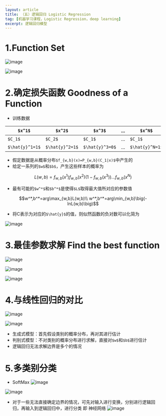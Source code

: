 ```yaml
---
layout: article
title: （五）逻辑回归 Logistic Regression
tag: [机器学习课程，Logistic Regression，deep learning]
excerpt: 逻辑回归模型
---
```

# 1.Function Set
![image](http://m.qpic.cn/psc?/V10GdCbE4Hg3EY/Kl*GVNe9OdIAJBN6RDL7pOTrjHH6P02Pf8bgcHEOSpg0VotadsUf0foNp5ioWRCgDRqCCHEg9Y0*bz2S05LXVdcXJl80C13rW0V.o9al628!/b&bo=zQOCAQAAAAADB28!&rf=viewer_4)

![image](http://m.qpic.cn/psc?/V10GdCbE4Hg3EY/Kl*GVNe9OdIAJBN6RDL7pGApy05KcFFwYu.P8.ba2EZ1EZrkMHpQhhlR4iS*zyUeYhyLeZRDlCoAfsGc3hMcLyogWWxIduU5xUKDnv1vMrQ!/b&bo=lAXlAgAAAAADB1Q!&rf=viewer_4)

# 2.确定损失函数 Goodness of a Function
- 训练数据

`$x^1$` | `$x^2$` | `$x^3$`|... |`$x^N$`
---|---|---|---|---
`$C_1$`| `$C_2$`|`$C_1$`|...|`$C_1$`
`$\hat{y}^1=1$`| `$\hat{y}^2=1$`|`$\hat{y}^3=0$`|...|`$\hat{y}^N=1$`


- 假定数据是从概率分布`$f_{w,b}(x)=P_{w,b}(C_1|x)$`中产生的
- 给定一系列的`$w$`和`$b$`，产生这些样本的概率为
```math
L(w,b)=f_{w,b}(x^1)f_{w,b}(x^2)\bigg(1-f_{w,b}(x^3)\bigg)...f_{w,b}(x^N)
```
- 最有可能的`$w^*$`和`$b^*$`是使得`$L$`取得最大值所对应的参数值
```math
w^*,b^*=arg\max_{w,b}L(w,b)\\
w^*,b^*=arg\min_{w,b}\big(-lnL(w,b)\big)
```

- 将C表示为对应的`$\hat{y}$`的值，则似然函数的负对数可以化简为

![image](http://m.qpic.cn/psc?/V10GdCbE4Hg3EY/Kl*GVNe9OdIAJBN6RDL7pAxAwNpRBwcaU9WrdqUcEKjPRXVqShqwlwnnWy1q9oExqZc1N9MlbkyQ5Z8a8sXA8WhHSzoB7uEk8bZ*8v0Fxvo!/b&bo=gQUkAwAAAAADB4E!&rf=viewer_4)

# 3.最佳参数求解 Find the best function
![image](http://m.qpic.cn/psc?/V10GdCbE4Hg3EY/Kl*GVNe9OdIAJBN6RDL7pDXrHr0.iyfrpePX1uaMyUocRNCBsnaYkufIq6XomOoNJeaV8BZqTmPH.8xuRbRTu9CsoxL5r8e.0qeSnloU8Sw!/b&bo=jgWnAwAAAAADR00!&rf=viewer_4)



![image](http://m.qpic.cn/psc?/V10GdCbE4Hg3EY/Kl*GVNe9OdIAJBN6RDL7pKc06tSA6tVsoxxAzUNFJ27.th*BLzB0zavN*V2hpo6O9NRecgyEyoeWJlOwhKJol.bVAxpwsw0N*PtzFxXGBDI!/b&bo=dwVIAwAAAAARFxk!&rf=viewer_4)


![image](http://m.qpic.cn/psc?/V10GdCbE4Hg3EY/Kl*GVNe9OdIAJBN6RDL7pCshgCXEUfXsvmLR5uhIfTtI*EEKG9ESPTdYjiBrbu0aMbg4Enz8d6tnqTNbnzx6cnA*SK95d9nzQcKyChvL0pQ!/b&bo=jwU2AwAAAAARF58!&rf=viewer_4)

# 4.与线性回归的对比
![image](http://m.qpic.cn/psc?/V10GdCbE4Hg3EY/Kl*GVNe9OdIAJBN6RDL7pEi5wucsrvd0loHBbaOWQD9xCVuCyEJTBhQdkwp7wy8UQi7W6falZ6KcUBBNX9sl759yXe2UkCBv4tfFyN8M5*s!/b&bo=mgUJBAAAAAARB6I!&rf=viewer_4)

![image](http://m.qpic.cn/psc?/V10GdCbE4Hg3EY/Kl*GVNe9OdIAJBN6RDL7pFjvxbRFTOha0Hb5VD13l5UiMJjHXAfWFO6aQvNQAdy3CRfO62PPYTRgHeu*HKa25*W3ebEGclWIGIlnUcn8Gwk!/b&bo=eAWdAwAAAAARB9M!&rf=viewer_4)

- 生成式模型：首先假设类别的概率分布，再对其进行估计
- 判别式模型：不对类别的概率分布进行求解，直接对`$w$`和`$b$`进行估计
- 逻辑回归无法求解边界是多个的情况

# 5.多类别分类
- SoftMax
![image](http://m.qpic.cn/psc?/V10GdCbE4Hg3EY/Kl*GVNe9OdIAJBN6RDL7pBJIeRW8eHg*T5SIJu0QUB766SZGN*hFi7wTXfU9HA1wurcLElyNs*N*Q73q*HoGbXv4TTfKZ1J.i6f1oz4CThg!/b&bo=bQWbAgAAAAARF9E!&rf=viewer_4)

![image](http://m.qpic.cn/psc?/V10GdCbE4Hg3EY/Kl*GVNe9OdIAJBN6RDL7pOBvfwbtzWVxgIY1KetunchqucmDBADA*sA3AUG0o7Y2SFB3Y3rWqmd1ei0k9rJ.4ELcO4dHhoM7r94ps52sDPM!/b&bo=hgVTAwAAAAADN8E!&rf=viewer_4)

- 对于一些无法直接确定边界的情况，可先对输入进行变换，分别进行逻辑回归，再输入到逻辑回归中，进行分类 即 神经网络
![image](http://m.qpic.cn/psc?/V10GdCbE4Hg3EY/Kl*GVNe9OdIAJBN6RDL7pIPqmdWIcJqGIOx1909xenP88ohU8*0eO8kyDcrXa5k*swALBqPvln0AjC.WjYXgVEOoooYdnJeVP.jsOTZncyE!/b&bo=cgUoAwAAAAADB34!&rf=viewer_4)

